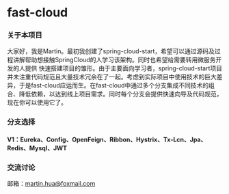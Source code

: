 # fast-cloud

### 关于本项目
大家好，我是Martin。最初我创建了spring-cloud-start，希望可以通过源码及过程讲解帮助想接触SpringCloud的人学习该架构。同时也希望给需要转用微服务开发的人提供 快速搭建项目的雏形。由于主要面向学习者，spring-cloud-start项目并未注重代码规范且大量技术冗余在了一起。考虑到实际项目中使用技术的巨大差异，于是fast-cloud应运而生。在fast-cloud中通过多个分支集成不同技术的组合、降低依赖，以达到线上项目需求。同时每个分支会提供快速向导及代码规范，现在你可以使用它了。

### 分支选择
#### V1：Eureka、Config、OpenFeign、Ribbon、Hystrix、Tx-Lcn、Jpa、Redis、Mysql、JWT

### 交流讨论
邮箱：martin.hua@foxmail.com
